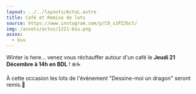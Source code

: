 ```yaml
---
layout: ../../layouts/ActuL.astro
title: Café et Remise de lots
source: https://www.instagram.com/p/C0_s1PZJbct/
img: /assets/actus/1221-bsu.png
assos:
  - bsu
---
```


Winter is here... venez vous réchauffer autour d'un café le __Jeudi 21 Décembre à 14h en BDL__ ! ❄️☕

À cette occasion les lots de l'évènement "Dessine-moi un dragon" seront remis.🎊